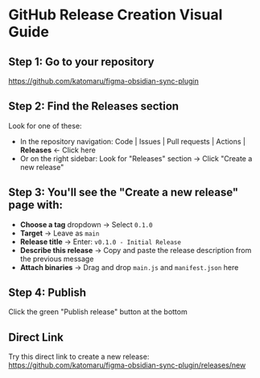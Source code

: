 # GitHub Release Creation Visual Guide

## Step 1: Go to your repository
https://github.com/katomaru/figma-obsidian-sync-plugin

## Step 2: Find the Releases section
Look for one of these:
- In the repository navigation: Code | Issues | Pull requests | Actions | **Releases** ← Click here
- Or on the right sidebar: Look for "Releases" section → Click "Create a new release"

## Step 3: You'll see the "Create a new release" page with:
- **Choose a tag** dropdown → Select `0.1.0`
- **Target** → Leave as `main`
- **Release title** → Enter: `v0.1.0 - Initial Release`
- **Describe this release** → Copy and paste the release description from the previous message
- **Attach binaries** → Drag and drop `main.js` and `manifest.json` here

## Step 4: Publish
Click the green "Publish release" button at the bottom

## Direct Link
Try this direct link to create a new release:
https://github.com/katomaru/figma-obsidian-sync-plugin/releases/new
